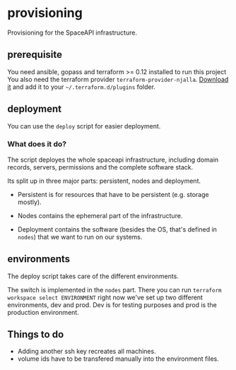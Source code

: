 # provisioning

Provisioning for the SpaceAPI infrastructure.

## prerequisite

You need ansible, gopass and terraform >= 0.12 installed to run this project
You also need the terraform provider `terraform-provider-njalla`. [Download it](https://github.com/gidsi/terraform-provider-njalla/releases) and add it to your `~/.terraform.d/plugins` folder.

## deployment

You can use the `deploy` script for easier deployment.

### What does it do?

The script deployes the whole spaceapi infrastructure, including domain records, servers, permissions and the complete software
stack.

Its split up in three major parts: persistent, nodes and deployment.

* Persistent is for resources that have to be persistent (e.g. storage mostly).

* Nodes contains the ephemeral part of the infrastructure.

* Deployment contains the software (besides the OS, that's defined in `nodes`) that we want to run on our systems.

## environments

The deploy script takes care of the different environments.

The switch is implemented in the `nodes` part. There you can run `terraform workspace select ENVIRONMENT` right now
we've set up two different environments, dev and prod. Dev is for testing purposes and prod is the production
environment.

## Things to do
* Adding another ssh key recreates all machines.
* volume ids have to be transfered manually into the environment files.
